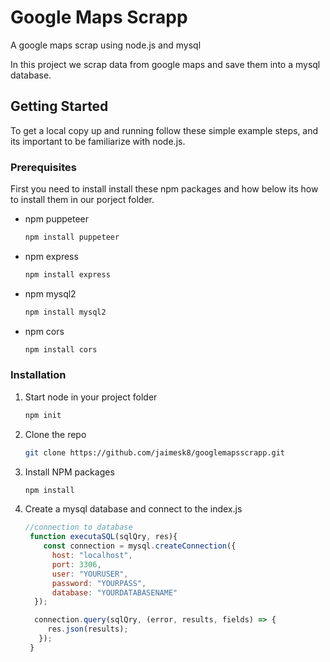 # Google Maps Scrapp
A google maps scrap using node.js and mysql

In this project we scrap data from google maps and save them into a mysql database. 

<!-- GETTING STARTED -->
## Getting Started

To get a local copy up and running follow these simple example steps, and its important to be familiarize with node.js.

### Prerequisites

First you need to install install these npm packages and how below its how to install them in our porject folder.

* npm puppeteer
  ```sh
  npm install puppeteer
  ```
* npm express
  ```sh
  npm install express
  ```
* npm mysql2
  ```sh
  npm install mysql2
  ```
* npm cors
  ```sh
  npm install cors
  ```

### Installation
1. Start node in your project folder
   ```sh
   npm init
   ```
   
2. Clone the repo
   ```sh
   git clone https://github.com/jaimesk8/googlemapsscrapp.git
   ```
3. Install NPM packages
   ```sh
   npm install
   ```
4. Create a mysql database and connect to the index.js
   ```js
   //connection to database
    function executaSQL(sqlQry, res){
       const connection = mysql.createConnection({
         host: "localhost",
         port: 3306,
         user: "YOURUSER",
         password: "YOURPASS",
         database: "YOURDATABASENAME"
     });

     connection.query(sqlQry, (error, results, fields) => {
        res.json(results);
      });
    }
   ```


